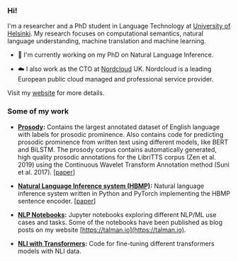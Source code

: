 ### Hi!

I'm a researcher and a PhD student in Language Technology at 
[University of Helsinki](https://blogs.helsinki.fi/language-technology/). 
My research focuses on computational semantics, natural language understanding, machine translation and machine learning. 

- 🔬 I'm currently working on my PhD on Natural Language Inference. 

- ☁️ I also work as the CTO at [Nordcloud](https://www.nordcloud.com) UK. Nordcloud is a leading European public cloud managed and 
professional service provider.

Visit my [website](https://talman.io) for more details.

### Some of my work

* **[Prosody](https://github.com/Helsinki-NLP/prosody):**
Contains the largest annotated dataset of English language with labels for prosodic prominence. Also contains code for predicting 
prosodic prominence from written text using different models, like BERT and BiLSTM. The prosody corpus contains automatically generated, high quality prosodic annotations for the LibriTTS corpus (Zen et al. 2019) using the Continuous Wavelet Transform Annotation method (Suni et al. 2017). [[paper](https://aclweb.org/anthology/W19-6129/)]

* **[Natural Language Inference system (HBMP)](https://github.com/Helsinki-NLP/HBMP):**
Natural language inference system written in Python and PyTorch implementing the HBMP sentence encoder. [[paper](https://www.cambridge.org/core/journals/natural-language-engineering/article/sentence-embeddings-in-nli-with-iterative-refinement-encoders/AC811644D52446E414333B20FEACE00F)]

* **[NLP Notebooks](https://github.com/aarnetalman/Notebooks):** Jupyter notebooks exploring different NLP/ML use cases and tasks. Some of the
notebooks have been published as blog posts on my website [https://talman.io](https://talman.io).

* **[NLI with Transformers](https://github.com/aarnetalman/nli-with-transformers):** Code for fine-tuning different transformers models with NLI data.

<!--
**aarnetalman/aarnetalman** is a ✨ _special_ ✨ repository because its `README.md` (this file) appears on your GitHub profile.

Here are some ideas to get you started:

- 🔭 I’m currently working on ...
- 🌱 I’m currently learning ...
- 👯 I’m looking to collaborate on ...
- 🤔 I’m looking for help with ...
- 💬 Ask me about ...
- 📫 How to reach me: ...
- 😄 Pronouns: ...
- ⚡ Fun fact: ...
-->
